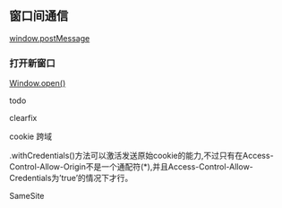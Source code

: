 ## 窗口间通信

[window.postMessage](https://developer.mozilla.org/zh-CN/docs/Web/API/Window/postMessage)

### 打开新窗口

[Window.open()](https://developer.mozilla.org/zh-CN/docs/Web/API/Window/open)

todo



clearfix



cookie 跨域 

.withCredentials()方法可以激活发送原始cookie的能力,不过只有在Access-Control-Allow-Origin不是一个通配符(*),并且Access-Control-Allow-Credentials为’true’的情况下才行。

SameSite

